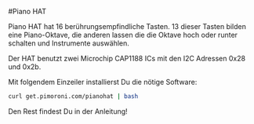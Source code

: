 <!--
---
name: Piano HAT
description: Ein kleines Pi Piano mit 16 berührungsempfindlichen Tasten
pincount: 40
pin:
  '3':
    mode: i2c
  '5':
    mode: i2c
  '7':
    name: Alert A
    mode: input
  '11':
    name: Reset A
    mode: output
  '13':
    name: Alert B
    mode: input
  '15':
    name: Reset B
    mode: output
-->
#Piano HAT

Piano HAT hat 16 berührungsempfindliche Tasten. 13 dieser Tasten bilden eine Piano-Oktave, die anderen lassen die die Oktave hoch oder runter schalten und Instrumente auswählen.

Der HAT benutzt zwei Microchip CAP1188 ICs mit den I2C Adressen 0x28 und 0x2b.

Mit folgendem Einzeiler installierst Du die nötige Software:

```bash
curl get.pimoroni.com/pianohat | bash
```

Den Rest findest Du in der Anleitung!

